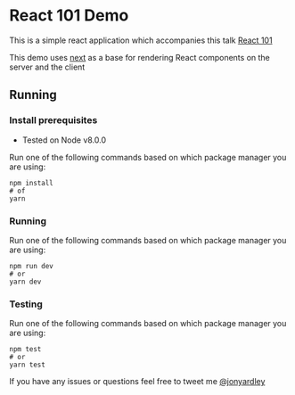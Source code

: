 # React 101 Demo

This is a simple react application which accompanies this talk [React 101](https://docs.google.com/presentation/d/1aoVeQb1LIT0aeHykPmJbBsm10ilcXwQn_5rrakVs-QI/edit?usp=sharing)

This demo uses [next](https://github.com/zeit/next.js/) as a base for rendering React components on the server and the client

## Running

### Install prerequisites

* Tested on Node v8.0.0

Run one of the following commands based on which package manager you are using:
```
npm install
# of
yarn
```

### Running
Run one of the following commands based on which package manager you are using:

```
npm run dev
# or
yarn dev
```

### Testing
Run one of the following commands based on which package manager you are using:

```
npm test
# or
yarn test
```

If you have any issues or questions feel free to tweet me [@jonyardley](https://twitter.com/jonyardley)
